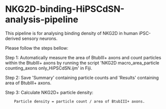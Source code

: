 # NKG2D-binding-HiPSCdSN-analysis-pipeline

This pipeline is for analysing binding density of NKG2D in human iPSC-derived sensory neurons.

Please follow the steps bellow:

Step 1: Automatically measure the area of BtubIII+ axons and count particles within the BtubIII+ axons by running the script 'NKG2D macro_area_particle counting_axons only_HiPSCdSN.ijm' in Fiji. 

Step 2: Save 'Summary' containing particle counts and 'Results' containing area of BtubIII+ axons.

Step 3: Calculate NKG2D+ particle density: 

        Particle density = particle count / area of BtubIII+ axons.
